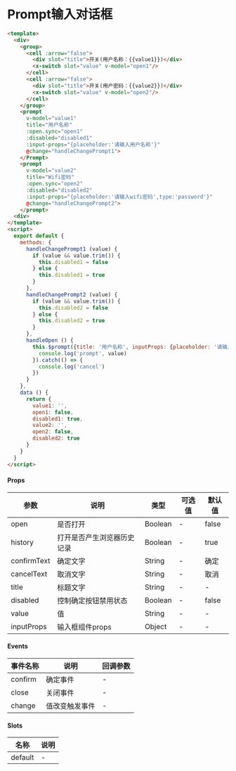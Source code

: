 # Prompt输入对话框

```html
<template>
  <div>
    <group>
      <cell :arrow="false">
        <div slot="title">开关(用户名称：{{value1}})</div>
        <x-switch slot="value" v-model="open1"/>
      </cell>
      <cell :arrow="false">
        <div slot="title">开关(用户密码：{{value2}})</div>
        <x-switch slot="value" v-model="open2"/>
      </cell>
    </group>
    <prompt
      v-model="value1"
      title="用户名称"
      :open.sync="open1"
      :disabled="disabled1"
      :input-props="{placeholder:'请输入用户名称'}"
      @change="handleChangePrompt1">
    </Prompt>
    <prompt
      v-model="value2"
      title="Wifi密码"
      :open.sync="open2"
      :disabled="disabled2"
      :input-props="{placeholder:'请输入wifi密码',type:'password'}"
      @change="handleChangePrompt2">
    </prompt>
  <div>
</template>
<script>
  export default {
    methods: {
      handleChangePrompt1 (value) {
        if (value && value.trim()) {
          this.disabled1 = false
        } else {
          this.disabled1 = true
        }
      },
      handleChangePrompt2 (value) {
        if (value && value.trim()) {
          this.disabled2 = false
        } else {
          this.disabled2 = true
        }
      },
      handleOpen () {
        this.$prompt({title: '用户名称', inputProps: {placeholder: '请输入用户名称'}}).then((value) => {
          console.log('prompt', value)
        }).catch(() => {
          console.log('cancel')
        })
      }
    },
    data () {
      return {
        value1: '',
        open1: false,
        disabled1: true,
        value2: '',
        open2: false,
        disabled2: true
      }
    }
  }
</script>
```

#### Props
| 参数      | 说明    | 类型      | 可选值       | 默认值   |
|---------- |-------- |---------- |------------- |--------- |
| open     | 是否打开   | Boolean  |   -       |    false    |
| history     | 打开是否产生浏览器历史记录   | Boolean  |   -       |    true    |
| confirmText     | 确定文字   | String  |   -       |    确定    |
| cancelText     | 取消文字   | String  |   -       |    取消    |
| title     | 标题文字   | String  |   -       |    -    |
| disabled     | 控制确定按钮禁用状态   | Boolean  |   -       |    false    |
| value     | 值   | String  |   -       |    -    |
| inputProps     | 输入框组件props   | Object  |   -       |    -    |

#### Events
| 事件名称 | 说明 | 回调参数 |
|---------|--------|---------|
| confirm | 确定事件 | - |
| close | 关闭事件 | - |
| change | 值改变触发事件 | - |

#### Slots
| 名称 | 说明 | 
|---------|--------|
| default | - |
